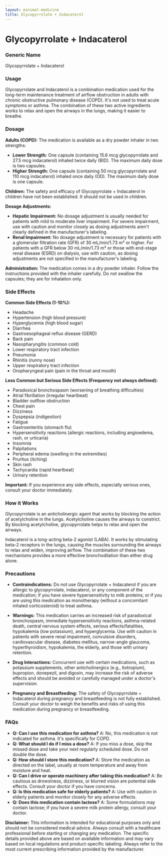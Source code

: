 ```yaml
---
layout: minimal-medicine
title: Glycopyrrolate + Indacaterol
---
```


# Glycopyrrolate + Indacaterol
### Generic Name
Glycopyrrolate + Indacaterol

### Usage
Glycopyrrolate and Indacaterol is a combination medication used for the long-term maintenance treatment of airflow obstruction in adults with chronic obstructive pulmonary disease (COPD).  It's not used to treat acute symptoms or asthma.  The combination of these two active ingredients works to relax and open the airways in the lungs, making it easier to breathe.

### Dosage

**Adults (COPD):** The medication is available as a dry powder inhaler in two strengths:

* **Lower Strength:**  One capsule (containing 15.6 mcg glycopyrrolate and 27.5 mcg indacaterol) inhaled twice daily (BID).  The maximum daily dose is two capsules.
* **Higher Strength:** One capsule (containing 50 mcg glycopyrrolate and 110 mcg indacaterol) inhaled once daily (OD). The maximum daily dose is one capsule.


**Children:** The safety and efficacy of Glycopyrrolate + Indacaterol in children have not been established.  It should not be used in children.

**Dosage Adjustments:**

* **Hepatic Impairment:** No dosage adjustment is usually needed for patients with mild to moderate liver impairment.  For severe impairment, use with caution and monitor closely as dosing adjustments aren't clearly defined in the manufacturer's labeling.
* **Renal Impairment:** No dosage adjustment is necessary for patients with a glomerular filtration rate (GFR) of 30 mL/min/1.73 m² or higher. For patients with a GFR below 30 mL/min/1.73 m² or those with end-stage renal disease (ESRD) on dialysis, use with caution, as dosing adjustments are not specified in the manufacturer's labeling.


**Administration:** The medication comes in a dry powder inhaler.  Follow the instructions provided with the inhaler carefully.  Do not swallow the capsules; they are for inhalation only.


### Side Effects

**Common Side Effects (1-10%):**

* Headache
* Hypertension (high blood pressure)
* Hyperglycemia (high blood sugar)
* Diarrhea
* Gastroesophageal reflux disease (GERD)
* Back pain
* Nasopharyngitis (common cold)
* Lower respiratory tract infection
* Pneumonia
* Rhinitis (runny nose)
* Upper respiratory tract infection
* Oropharyngeal pain (pain in the throat and mouth)


**Less Common but Serious Side Effects (Frequency not always defined):**

* Paradoxical bronchospasm (worsening of breathing difficulties)
* Atrial fibrillation (irregular heartbeat)
* Bladder outflow obstruction
* Chest pain
* Dizziness
* Dyspepsia (indigestion)
* Fatigue
* Gastroenteritis (stomach flu)
* Hypersensitivity reactions (allergic reactions, including angioedema, rash, or urticaria)
* Insomnia
* Palpitations
* Peripheral edema (swelling in the extremities)
* Pruritus (itching)
* Skin rash
* Tachycardia (rapid heartbeat)
* Urinary retention


**Important:**  If you experience any side effects, especially serious ones, consult your doctor immediately.

### How it Works

Glycopyrrolate is an anticholinergic agent that works by blocking the action of acetylcholine in the lungs. Acetylcholine causes the airways to constrict. By blocking acetylcholine, glycopyrrolate helps to relax and open the airways.

Indacaterol is a long-acting beta-2 agonist (LABA). It works by stimulating beta-2 receptors in the lungs, causing the muscles surrounding the airways to relax and widen, improving airflow.  The combination of these two mechanisms provides a more effective bronchodilation than either drug alone.

### Precautions

* **Contraindications:**  Do not use Glycopyrrolate + Indacaterol if you are allergic to glycopyrrolate, indacaterol, or any component of the medication; if you have severe hypersensitivity to milk proteins; or if you are using this medication as monotherapy (without a concomitant inhaled corticosteroid) to treat asthma.

* **Warnings:** This medication carries an increased risk of paradoxical bronchospasm, immediate hypersensitivity reactions, asthma-related death, central nervous system effects, serious effects/fatalities, hypokalemia (low potassium), and hyperglycemia. Use with caution in patients with severe renal impairment, convulsive disorders, cardiovascular disease, diabetes mellitus, narrow-angle glaucoma, hyperthyroidism, hypokalemia, the elderly, and those with urinary retention.

* **Drug Interactions:** Concurrent use with certain medications, such as potassium supplements, other anticholinergics (e.g., tiotropium), bupropion, donepezil, and digoxin, may increase the risk of adverse effects and should be avoided or carefully managed under a doctor's supervision.

* **Pregnancy and Breastfeeding:**  The safety of Glycopyrrolate + Indacaterol during pregnancy and breastfeeding is not fully established.  Consult your doctor to weigh the benefits and risks of using this medication during pregnancy or breastfeeding.


### FAQs

* **Q: Can I use this medication for asthma?** A: No, this medication is not indicated for asthma. It's specifically for COPD.
* **Q: What should I do if I miss a dose?** A: If you miss a dose, skip the missed dose and take your next regularly scheduled dose. Do not double the dose.
* **Q: How should I store this medication?** A: Store the medication as directed on the label, usually at room temperature and away from moisture and heat.
* **Q: Can I drive or operate machinery after taking this medication?** A:  Be cautious as drowsiness, dizziness, or blurred vision are potential side effects. Consult your doctor if you have concerns.
* **Q: Is this medication safe for elderly patients?** A: Use with caution in elderly patients and monitor closely for any adverse effects.
* **Q: Does this medication contain lactose?** A: Some formulations may contain lactose; if you have a severe milk protein allergy, consult your doctor.

**Disclaimer:** This information is intended for educational purposes only and should not be considered medical advice. Always consult with a healthcare professional before starting or changing any medication.  The specific details provided above are based on available information and may vary based on local regulations and product-specific labeling.  Always refer to the most current prescribing information provided by the manufacturer.
